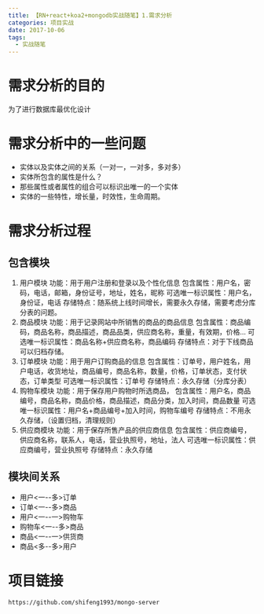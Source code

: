 ```yaml
---
title: 【RN+react+koa2+mongodb实战随笔】1.需求分析
categories: 项目实战
date: 2017-10-06
tags:
  - 实战随笔
---
```


# 需求分析的目的
为了进行数据库最优化设计

# 需求分析中的一些问题
- 实体以及实体之间的关系（一对一，一对多，多对多）
- 实体所包含的属性是什么？
- 那些属性或者属性的组合可以标识出唯一的一个实体
- 实体的一些特性，增长量，时效性，生命周期。

# 需求分析过程

## 包含模块
1. 用户模块
  功能：用于用户注册和登录以及个性化信息
  包含属性：用户名，密码，电话，邮箱，身份证号，地址，姓名，昵称
  可选唯一标识属性：用户名，身份证，电话
  存储特点：随系统上线时间增长，需要永久存储，需要考虑分库分表的问题。
2. 商品模块
  功能：用于记录网站中所销售的商品的商品信息
  包含属性：商品编码，商品名称，商品描述，商品品类，供应商名称，重量，有效期，价格...
  可选唯一标识属性：商品名称+供应商名称，商品编码
  存储特点：对于下线商品可以归档存储。
3. 订单模块
  功能：用于用户订购商品的信息
  包含属性：订单号，用户姓名，用户电话，收货地址，商品编号，商品名称，数量，价格，订单状态，支付状态，订单类型
  可选唯一标识属性：订单号
  存储特点：永久存储（分库分表）
4. 购物车模块
  功能：用于保存用户购物时所选商品，
  包含属性：用户名，商品编号，商品名称，商品价格，商品描述，商品分类，加入时间，商品数量
  可选唯一标识属性：用户名+商品编号+加入时间，购物车编号
  存储特点：不用永久存储，（设置归档，清理规则）
5. 供应商模块
  功能：用于保存所售产品的供应商信息
  包含属性：供应商编号，供应商名称，联系人，电话，营业执照号，地址，法人
  可选唯一标识属性：供应商编号，营业执照号
  存储特点：永久存储

## 模块间关系
  - 用户<一--多>订单
  - 订单<一--多>商品
  - 用户<一--一>购物车
  - 购物车<一--多>商品
  - 商品<一--一>供货商
  - 商品<多--多>用户
  

# 项目链接
`https://github.com/shifeng1993/mongo-server`